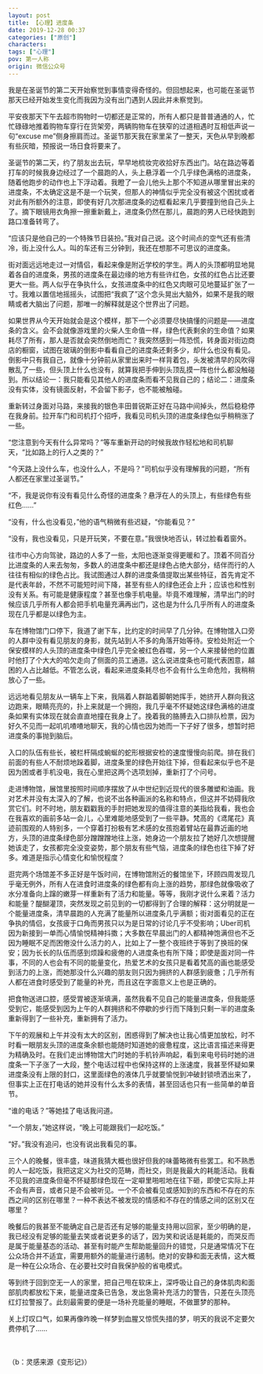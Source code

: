 ```yaml
---
layout: post
title: 【心理】进度条
date: 2019-12-28 00:37
categories: ["原创"]
characters: 
tags: ["心理"]
pov: 第一人称
origin: 微信公众号
---
```


我是在圣诞节的第二天开始察觉到事情变得奇怪的。但回想起来，也可能在圣诞节那天已经开始发生变化而我因为没有出门遇到人因此并未察觉到。

平安夜那天下午去超市购物时一切都还是正常的，所有人都只是普普通通的人，忙忙碌碌地推着购物车穿行在货架旁，两辆购物车在狭窄的过道相遇时互相低声说一句“excuse me”侧身擦肩而过。圣诞节那天我在家里呆了一整天，天色从早到晚都有些灰暗，预报说一场日食将要来了。

圣诞节的第二天，约了朋友出去玩，早早地梳妆完收拾好东西出门。站在路边等着打车的时候我身边经过了一个晨跑的人，头上悬浮着一个几乎绿色满格的进度条，随着他跑步的动作也上下浮动着。我瞪了一会儿他头上那个不知道从哪里冒出来的进度条，不太确定这是不是一个玩笑，但那人的神情似乎完全没有被这个困扰或者对此有所额外的注意，即使有好几次那进度条的边框看起来几乎要撞到他自己头上了。摘下眼镜用衣角擦一擦重新戴上，进度条仍然在那儿，晨跑的男人已经快跑到路口准备转弯了。

“应该只是他自己的一个特殊节日装扮。”我对自己说。这个时间点的空气还有些清冷，街上没什么人。叫的车还有三分钟到，我还在想那不可思议的进度条。

街对面远远地走过一对情侣，看起来像是附近学校的学生。两人的头顶都明显地晃着各自的进度条，男孩的进度条在最边缘的地方有些许红色，女孩的红色占比还要更大一些。两人似乎在争执什么，女孩进度条中的红色又肉眼可见地蔓延扩张了一寸。我难以置信地摇摇头，试图把“我疯了”这个念头晃出大脑外，如果不是我的眼睛或者大脑出了问题，那唯一的解释就是这个世界出了问题。

如果世界从今天开始就会是这个模样，那下一个必须要尽快搞懂的问题是——进度条的含义。会不会就像游戏里的火柴人生命值一样，绿色代表剩余的生命值？如果耗尽了所有，那人是否就会突然倒地而亡？我突然感到一阵恐慌，转身面对街边商店的橱窗，试图在玻璃的倒影中看看自己的进度条还剩多少，却什么也没有看见。倒影中只有我自己，就像十分钟前从家里出来时一样背着包，头发被清早的风吹得散乱了一些，但头顶上什么也没有，就算我把手伸到头顶乱摸一阵也什么都没触碰到。所以结论一：我只能看见其他人的进度条而看不见我自己的；结论二：进度条没有实体，没有镜面反射，不会留下影子，也不能被触碰。

重新转过身面对马路，来接我的银色丰田普锐斯正好在马路中间掉头，然后稳稳停在我身前。拉开车门和司机打个招呼，我看见司机头顶的进度条绿色似乎稍稍涨了一些。

“您注意到今天有什么异常吗？”等车重新开动的时候我故作轻松地和司机聊天，“比如路上的行人之类的？”

“今天路上没什么车，也没什么人，不是吗？”司机似乎没有理解我的问题，“所有人都还在家里过圣诞节。”

“不，我是说你有没有看见什么奇怪的进度条？悬浮在人的头顶上，有些绿色有些红色……”

“没有，什么也没看见，”他的语气稍微有些迟疑，“你能看见？”

“没有，我也没看见，只是开玩笑，不要在意。”我很快地否认，转过脸看着窗外。

往市中心方向驾驶，路边的人多了一些，太阳也逐渐变得更暖和了。顶着不同百分比进度条的人来去匆匆，多数人的进度条中都还是绿色占绝大部分，结伴而行的人往往有相似的绿色占比。我试图通过人群的进度条值提取出某些特征，首先肯定不是代表年龄，不然不可能短时间下降，甚至有些人的绿色还会上升；应该也和性别没有关系。有可能是健康程度？甚至也像手机电量。毕竟不难理解，清早出门的时候应该几乎所有人都会把手机电量充满再出门，这也是为什么几乎所有人的进度条现在几乎都是以绿色为主。

车在博物馆门口停下，我道了谢下车，比约定的时间早了几分钟。在博物馆入口旁的人群中没有看见朋友的身影，就先站到人不多的角落开始等待。安检处附近一个保安模样的人头顶的进度条中绿色几乎完全被红色吞噬，另一个人来接替他的位置时他打了个大大的哈欠走向了侧面的员工通道。这么说进度条也可能代表困意，越困的人占比越低。不管怎么说，看起来进度条耗尽也不会有什么生命危险，我稍稍放心了一些。

远远地看见朋友从一辆车上下来，我隔着人群踮着脚朝她挥手，她挤开人群向我这边跑来，眼睛亮亮的，扑上来就是一个拥抱，我几乎毫不怀疑她这绿色满格的进度条如果有实体现在就会直直地撞在我身上了。挽着我的胳膊去入口排队检票，因为好久不见而一起叽叽喳喳地聊天，我的心情也因为她而一下子好了很多，想暂时把进度条的事抛到脑后。

入口的队伍有些长，被栏杆隔成蜿蜒的蛇形根据安检的速度慢慢向前爬。排在我们前面的有些人不耐烦地跺着脚，进度条里的绿色开始往下掉，但看起来似乎也不是因为困或者手机没电，我在心里把这两个选项划掉，重新打了个问号。

走进博物馆，展馆里按照时间顺序摆放了从中世纪到近现代的很多雕塑和油画。我对艺术并没有太深入的了解，也说不出各种画派的名称和特点，但这并不妨碍我欣赏它们。时不时地，朋友戳戳我的手肘把她发现的值得注意的美指给我看，我也会在我喜欢的画前多站一会儿，心里难能地感受到了一些平静。梵高的《鸢尾花》真迹前围观的人特别多，一个穿着打扮极有艺术感的女孩抱着臂站在最靠近画的地方，头顶的进度条绿色部分蹭蹭蹭地往上涨，她身边一个朋友拉了她好几次想提醒她该走了，女孩都完全没变姿势，那个朋友有些气恼，进度条的绿色也往下掉了好多。难道是指示心情变化和愉悦程度？

逛完两个场馆差不多正好是午饭时间，在博物馆附近的餐馆坐下，环顾四周发现几乎毫无例外，所有人在进食时进度条的绿色都有向上涨的趋势，那绿色就像吸收了水分准备向上蹿的嫩芽一样重新有了活力和能量。等等，我刚才说什么来着？活力和能量？醍醐灌顶，突然发现之前见到的一切都得到了合理的解释：这分明就是一个能量进度条，清早晨跑的人充满了能量所以进度条几乎满额；街对面看见的正在争执的情侣，女孩疲于口角而男孩只以为是日常的讨论几乎不受影响；Uber司机因为新接到一单而心情愉悦精神抖擞；大多数在早晨出门的人都精神饱满但也不乏因为睡眠不足而困倦没什么活力的人，比如上了一整个夜班终于等到了换班的保安；因为长长的队伍而感到烦躁和疲倦的人进度条也有所下降；即使是面对同一件事，不同的人也会有不同的能量变化，热爱艺术的女孩只是看着梵高的画也能感受到活力的上涨，而她那没什么兴趣的朋友则只因为拥挤的人群感到疲惫；几乎所有人都在进食时感受到了能量的补充，而且这在字面意义上也是正确的。

把食物送进口腔，感受胃被逐渐填满，虽然我看不见自己的能量进度条，但我能感受到它，能感受到因为上午的人群拥挤和不停歇的步行而下降到只剩一半的进度条重新得到了一些补充，重新拥有了活力。

下午的观展和上午并没有太大的区别，困惑得到了解决也让我心情更加放松，时不时看一眼朋友头顶的进度条余额也能随时知道她的疲惫程度，这比语言描述来得更为精确及时。在我们走出博物馆大门时她的手机铃声响起，看到来电号码时她的进度条一下子涨了一大段，整个电话过程中也保持这样的上涨速度，我甚至怀疑如果进度条没有上限的封口，这里面绿色的液体几乎就要愉悦到冲破封锁喷洒出来了，但事实上正在打电话的她并没有什么太多的表情，甚至回话也只有一些简单的单音节。

“谁的电话？”等她挂了电话我问道。

“一个朋友，”她这样说，“晚上可能跟我们一起吃饭。”

“好。”我没有追问，也没有说出我看见的事。

三个人的晚餐，很丰盛，味道我猜大概也很好但我的味蕾略微有些罢工。和不熟悉的人一起吃饭，我把这定义为社交的范畴，而社交，则是我最大的耗能活动。我看不见我的进度条但毫不怀疑那绿色现在一定噼里啪啦地在往下砸，即使它实际上并不会有声音，或者只是不会被听见。一个不会被看见或感知到的东西和不存在的东西之间的区别在哪里？一种不表达不被发现的情感和不存在的情感之间的区别又在哪里？

晚餐后的我甚至不能确定自己是否还有足够的能量支持用以回家，至少明确的是，我已经没有足够的能量去笑或者说更多的话了，因为笑和说话是耗能的，而哭反而是属于能量基态的活动、甚至有时能产生帮助能量回升的错觉，只是通常情况下在公众场合并不适宜，需要用额外的能量进行遏制。绝对的安静和面无表情，这大概是一种在公众场合、在必要社交时自我保护般的省电模式。

等到终于回到空无一人的家里，把自己甩在软床上，深呼吸让自己的身体肌肉和面部肌肉都放松下来，能量进度条已告急，发出急需补充活力的警告，只差在头顶亮红灯拉警报了。此刻最需要的便是一场补充能量的睡眠，不做噩梦的那种。

关上灯叹口气，如果再像昨晚一样梦到血腥又惊慌失措的梦，明天的我说不定要欠费停机了……

<br><br>
（b：灵感来源《变形记》）
